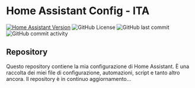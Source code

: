 # Home Assistant Config - ITA
[![Home Assistant Version](https://img.shields.io/badge/HA%20Version-2025.2.5%20-blue?style=for-the-badge)](https://github.com/home-assistant/core/releases/tag/2025.2.5)
![GitHub License](https://img.shields.io/github/license/antoniochiumiento/Home-Assistant-Config-ITA?style=for-the-badge)
![GitHub last commit](https://img.shields.io/github/last-commit/antoniochiumiento/Home-Assistant-Config-ITA?style=for-the-badge)
![GitHub commit activity](https://img.shields.io/github/commit-activity/w/antoniochiumiento/Home-Assistant-Config-ITA?style=for-the-badge)

## Repository
Questo repository contiene la mia configurazione di Home Assistant. È una raccolta dei miei file di configurazione, automazioni, script e tanto altro ancora.
Il repository è in continuo aggiornamento...
